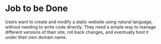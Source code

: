 # Job to be Done

Users want to create and modify a static website using natural language, without needing to write code directly. They need a simple way to manage different versions of their site, roll back changes, and eventually host it under their own domain name. 